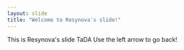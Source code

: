 ```yaml
---
layout: slide
title: "Welcome to Resynova's slide!"
---
```

This is Resynova's slide TaDA
Use the left arrow to go back!
